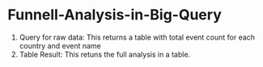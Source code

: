 # Funnell-Analysis-in-Big-Query
1. Query for raw data: This returns a table with total event count for each country and event name  
2. Table Result: This retuns the full analysis in a table. 
